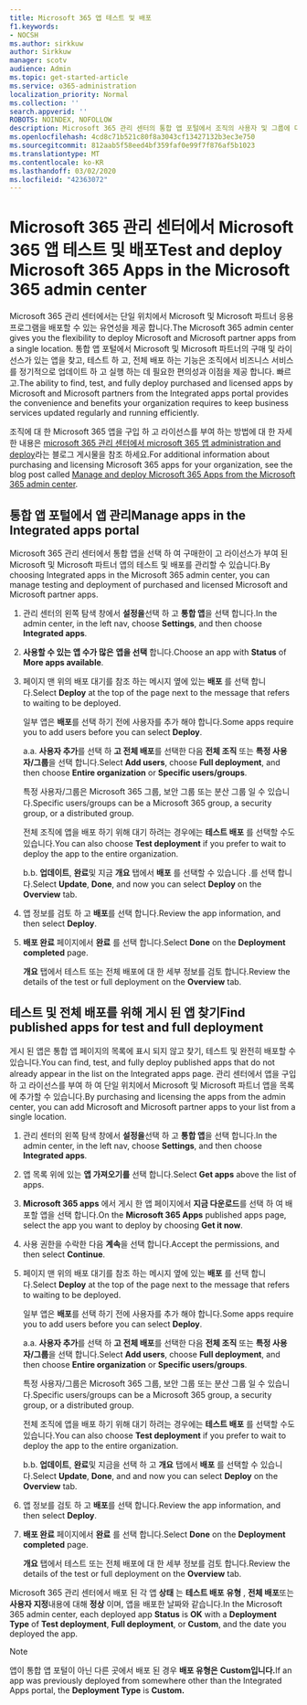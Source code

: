 ```yaml
---
title: Microsoft 365 앱 테스트 및 배포
f1.keywords:
- NOCSH
ms.author: sirkkuw
author: Sirkkuw
manager: scotv
audience: Admin
ms.topic: get-started-article
ms.service: o365-administration
localization_priority: Normal
ms.collection: ''
search.appverid: ''
ROBOTS: NOINDEX, NOFOLLOW
description: Microsoft 365 관리 센터의 통합 앱 포털에서 조직의 사용자 및 그룹에 대해 Microsoft 및 Microsoft 파트너 앱을 검색 하 고 테스트 하 고 배포 합니다.
ms.openlocfilehash: 4cd8c71b521c80f8a3043cf13427132b3ec3e750
ms.sourcegitcommit: 812aab5f58eed4bf359faf0e99f7f876af5b1023
ms.translationtype: MT
ms.contentlocale: ko-KR
ms.lasthandoff: 03/02/2020
ms.locfileid: "42363072"
---
```

# <a name="test-and-deploy-microsoft-365-apps-in-the-microsoft-365-admin-center"></a><span data-ttu-id="0d40a-103">Microsoft 365 관리 센터에서 Microsoft 365 앱 테스트 및 배포</span><span class="sxs-lookup"><span data-stu-id="0d40a-103">Test and deploy Microsoft 365 Apps in the Microsoft 365 admin center</span></span>

<span data-ttu-id="0d40a-104">Microsoft 365 관리 센터에서는 단일 위치에서 Microsoft 및 Microsoft 파트너 응용 프로그램을 배포할 수 있는 유연성을 제공 합니다.</span><span class="sxs-lookup"><span data-stu-id="0d40a-104">The Microsoft 365 admin center gives you the flexibility to deploy Microsoft and Microsoft partner apps from a single location.</span></span> <span data-ttu-id="0d40a-105">통합 앱 포털에서 Microsoft 및 Microsoft 파트너의 구매 및 라이선스가 있는 앱을 찾고, 테스트 하 고, 전체 배포 하는 기능은 조직에서 비즈니스 서비스를 정기적으로 업데이트 하 고 실행 하는 데 필요한 편의성과 이점을 제공 합니다. 빠르고.</span><span class="sxs-lookup"><span data-stu-id="0d40a-105">The ability to find, test, and fully deploy purchased and licensed apps by Microsoft and Microsoft partners from the Integrated apps portal provides the convenience and benefits your organization requires to keep business services updated regularly and running efficiently.</span></span>  

<span data-ttu-id="0d40a-106">조직에 대 한 Microsoft 365 앱을 구입 하 고 라이선스를 부여 하는 방법에 대 한 자세한 내용은 [microsoft 365 관리 센터에서 microsoft 365 앱 administration and deploy](https://techcommunity.microsoft.com/t5/microsoft-365-blog/manage-and-deploy-microsoft-365-apps-from-the-microsoft-365/ba-p/1194324)라는 블로그 게시물을 참조 하세요.</span><span class="sxs-lookup"><span data-stu-id="0d40a-106">For additional information about purchasing and licensing Microsoft 365 apps for your organization, see the blog post called [Manage and deploy Microsoft 365 Apps from the Microsoft 365 admin center](https://techcommunity.microsoft.com/t5/microsoft-365-blog/manage-and-deploy-microsoft-365-apps-from-the-microsoft-365/ba-p/1194324).</span></span>
  
## <a name="manage-apps-in-the-integrated-apps-portal"></a><span data-ttu-id="0d40a-107">통합 앱 포털에서 앱 관리</span><span class="sxs-lookup"><span data-stu-id="0d40a-107">Manage apps in the Integrated apps portal</span></span>

<span data-ttu-id="0d40a-108">Microsoft 365 관리 센터에서 통합 앱을 선택 하 여 구매한이 고 라이선스가 부여 된 Microsoft 및 Microsoft 파트너 앱의 테스트 및 배포를 관리할 수 있습니다.</span><span class="sxs-lookup"><span data-stu-id="0d40a-108">By choosing Integrated apps in the Microsoft 365 admin center, you can manage testing and deployment of purchased and licensed Microsoft and Microsoft partner apps.</span></span> 

1. <span data-ttu-id="0d40a-109">관리 센터의 왼쪽 탐색 창에서 **설정을**선택 하 고 **통합 앱**을 선택 합니다.</span><span class="sxs-lookup"><span data-stu-id="0d40a-109">In the admin center, in the left nav, choose **Settings**, and then choose **Integrated apps**.</span></span> 

2. <span data-ttu-id="0d40a-110">**사용할 수 있는 앱 수가 많은** **앱을 선택** 합니다.</span><span class="sxs-lookup"><span data-stu-id="0d40a-110">Choose an app with **Status** of **More apps available**.</span></span>

3. <span data-ttu-id="0d40a-111">페이지 맨 위의 배포 대기를 참조 하는 메시지 옆에 있는 **배포** 를 선택 합니다.</span><span class="sxs-lookup"><span data-stu-id="0d40a-111">Select **Deploy** at the top of the page next to the message that refers to waiting to be deployed.</span></span>

    <span data-ttu-id="0d40a-112">일부 앱은 **배포**를 선택 하기 전에 사용자를 추가 해야 합니다.</span><span class="sxs-lookup"><span data-stu-id="0d40a-112">Some apps require you to add users before you can select **Deploy**.</span></span>

    <span data-ttu-id="0d40a-113">a.</span><span class="sxs-lookup"><span data-stu-id="0d40a-113">a.</span></span> <span data-ttu-id="0d40a-114">**사용자 추가**를 선택 하 **고 전체 배포**를 선택한 다음 **전체 조직** 또는 **특정 사용자/그룹**을 선택 합니다.</span><span class="sxs-lookup"><span data-stu-id="0d40a-114">Select **Add users**, choose **Full deployment**, and then choose **Entire organization** or **Specific users/groups**.</span></span>

    <span data-ttu-id="0d40a-115">특정 사용자/그룹은 Microsoft 365 그룹, 보안 그룹 또는 분산 그룹 일 수 있습니다.</span><span class="sxs-lookup"><span data-stu-id="0d40a-115">Specific users/groups can be a Microsoft 365 group, a security group, or a distributed group.</span></span>

    <span data-ttu-id="0d40a-116">전체 조직에 앱을 배포 하기 위해 대기 하려는 경우에는 **테스트 배포** 를 선택할 수도 있습니다.</span><span class="sxs-lookup"><span data-stu-id="0d40a-116">You can also choose **Test deployment** if you prefer to wait to deploy the app to the entire organization.</span></span>

    <span data-ttu-id="0d40a-117">b.</span><span class="sxs-lookup"><span data-stu-id="0d40a-117">b.</span></span> <span data-ttu-id="0d40a-118">**업데이트**, **완료**및 지금 **개요** 탭에서 **배포** 를 선택할 수 있습니다 .를 선택 합니다.</span><span class="sxs-lookup"><span data-stu-id="0d40a-118">Select **Update**, **Done**, and now you can select **Deploy** on the **Overview** tab.</span></span>  

4. <span data-ttu-id="0d40a-119">앱 정보를 검토 하 고 **배포**를 선택 합니다.</span><span class="sxs-lookup"><span data-stu-id="0d40a-119">Review the app information, and then select **Deploy**.</span></span> 

5. <span data-ttu-id="0d40a-120">**배포 완료** 페이지에서 **완료** 를 선택 합니다.</span><span class="sxs-lookup"><span data-stu-id="0d40a-120">Select **Done** on the **Deployment completed** page.</span></span> 

    <span data-ttu-id="0d40a-121">**개요** 탭에서 테스트 또는 전체 배포에 대 한 세부 정보를 검토 합니다.</span><span class="sxs-lookup"><span data-stu-id="0d40a-121">Review the details of the test or full deployment on the **Overview** tab.</span></span>

## <a name="find-published-apps-for-test-and-full-deployment"></a><span data-ttu-id="0d40a-122">테스트 및 전체 배포를 위해 게시 된 앱 찾기</span><span class="sxs-lookup"><span data-stu-id="0d40a-122">Find published apps for test and full deployment</span></span> 

<span data-ttu-id="0d40a-123">게시 된 앱은 통합 앱 페이지의 목록에 표시 되지 않고 찾기, 테스트 및 완전히 배포할 수 있습니다.</span><span class="sxs-lookup"><span data-stu-id="0d40a-123">You can find, test, and fully deploy published apps that do not already appear in the list on the Integrated apps page.</span></span> <span data-ttu-id="0d40a-124">관리 센터에서 앱을 구입 하 고 라이선스를 부여 하 여 단일 위치에서 Microsoft 및 Microsoft 파트너 앱을 목록에 추가할 수 있습니다.</span><span class="sxs-lookup"><span data-stu-id="0d40a-124">By purchasing and licensing the apps from the admin center, you can add Microsoft and Microsoft partner apps to your list from a single location.</span></span>

1. <span data-ttu-id="0d40a-125">관리 센터의 왼쪽 탐색 창에서 **설정을**선택 하 고 **통합 앱**을 선택 합니다.</span><span class="sxs-lookup"><span data-stu-id="0d40a-125">In the admin center, in the left nav, choose **Settings**, and then choose **Integrated apps**.</span></span> 

2. <span data-ttu-id="0d40a-126">앱 목록 위에 있는 **앱 가져오기를** 선택 합니다.</span><span class="sxs-lookup"><span data-stu-id="0d40a-126">Select **Get apps** above the list of apps.</span></span>

3. <span data-ttu-id="0d40a-127">**Microsoft 365 apps** 에서 게시 한 앱 페이지에서 **지금 다운로드**를 선택 하 여 배포할 앱을 선택 합니다.</span><span class="sxs-lookup"><span data-stu-id="0d40a-127">On the **Microsoft 365 Apps** published apps page, select the app you want to deploy by choosing **Get it now**.</span></span>

4. <span data-ttu-id="0d40a-128">사용 권한을 수락한 다음 **계속**을 선택 합니다.</span><span class="sxs-lookup"><span data-stu-id="0d40a-128">Accept the permissions, and then select **Continue**.</span></span>

5. <span data-ttu-id="0d40a-129">페이지 맨 위의 배포 대기를 참조 하는 메시지 옆에 있는 **배포** 를 선택 합니다.</span><span class="sxs-lookup"><span data-stu-id="0d40a-129">Select **Deploy** at the top of the page next to the message that refers to waiting to be deployed.</span></span>

    <span data-ttu-id="0d40a-130">일부 앱은 **배포**를 선택 하기 전에 사용자를 추가 해야 합니다.</span><span class="sxs-lookup"><span data-stu-id="0d40a-130">Some apps require you to add users before you can select **Deploy**.</span></span>

    <span data-ttu-id="0d40a-131">a.</span><span class="sxs-lookup"><span data-stu-id="0d40a-131">a.</span></span> <span data-ttu-id="0d40a-132">**사용자 추가**를 선택 하 **고 전체 배포**를 선택한 다음 **전체 조직** 또는 **특정 사용자/그룹**을 선택 합니다.</span><span class="sxs-lookup"><span data-stu-id="0d40a-132">Select **Add users**, choose **Full deployment**, and then choose **Entire organization** or **Specific users/groups**.</span></span>

    <span data-ttu-id="0d40a-133">특정 사용자/그룹은 Microsoft 365 그룹, 보안 그룹 또는 분산 그룹 일 수 있습니다.</span><span class="sxs-lookup"><span data-stu-id="0d40a-133">Specific users/groups can be a Microsoft 365 group, a security group, or a distributed group.</span></span>

    <span data-ttu-id="0d40a-134">전체 조직에 앱을 배포 하기 위해 대기 하려는 경우에는 **테스트 배포** 를 선택할 수도 있습니다.</span><span class="sxs-lookup"><span data-stu-id="0d40a-134">You can also choose **Test deployment** if you prefer to wait to deploy the app to the entire organization.</span></span>

    <span data-ttu-id="0d40a-135">b.</span><span class="sxs-lookup"><span data-stu-id="0d40a-135">b.</span></span> <span data-ttu-id="0d40a-136">**업데이트**, **완료**및 지금을 선택 하 고 **개요** 탭에서 **배포** 를 선택할 수 있습니다.</span><span class="sxs-lookup"><span data-stu-id="0d40a-136">Select **Update**, **Done**, and and now you can select **Deploy** on the **Overview** tab.</span></span>  

6. <span data-ttu-id="0d40a-137">앱 정보를 검토 하 고 **배포**를 선택 합니다.</span><span class="sxs-lookup"><span data-stu-id="0d40a-137">Review the app information, and then select **Deploy**.</span></span> 

7. <span data-ttu-id="0d40a-138">**배포 완료** 페이지에서 **완료** 를 선택 합니다.</span><span class="sxs-lookup"><span data-stu-id="0d40a-138">Select **Done** on the **Deployment completed** page.</span></span> 

    <span data-ttu-id="0d40a-139">**개요** 탭에서 테스트 또는 전체 배포에 대 한 세부 정보를 검토 합니다.</span><span class="sxs-lookup"><span data-stu-id="0d40a-139">Review the details of the test or full deployment on the **Overview** tab.</span></span>

<span data-ttu-id="0d40a-140">Microsoft 365 관리 센터에서 배포 된 각 앱 **상태** 는 **테스트 배포** **유형** , **전체 배포**또는 **사용자 지정**내용에 대해 **정상** 이며, 앱을 배포한 날짜와 같습니다.</span><span class="sxs-lookup"><span data-stu-id="0d40a-140">In the Microsoft 365 admin center, each deployed app **Status** is **OK** with a **Deployment Type** of **Test deployment**, **Full deployment**, or **Custom**, and the date you deployed the app.</span></span>

> [!NOTE]
> <span data-ttu-id="0d40a-141">앱이 통합 앱 포털이 아닌 다른 곳에서 배포 된 경우 **배포 유형은** **Custom입니다.**</span><span class="sxs-lookup"><span data-stu-id="0d40a-141">If an app was previously deployed from somewhere other than the Integrated Apps portal, the **Deployment Type** is **Custom.**</span></span>
  